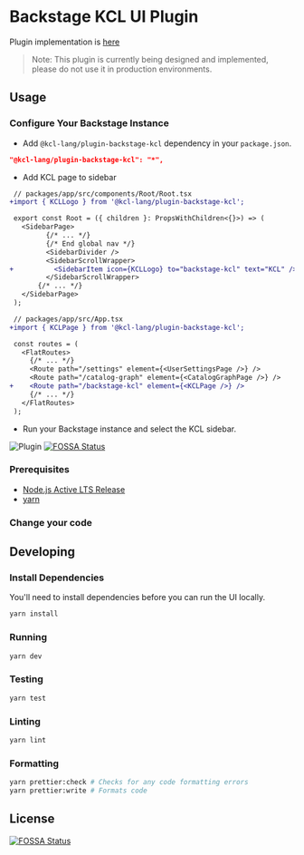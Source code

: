 # Backstage KCL UI Plugin

Plugin implementation is [here](./plugins/backstage-kcl/)

> Note: This plugin is currently being designed and implemented, please do not use it in production environments.

## Usage

### Configure Your Backstage Instance

- Add `@kcl-lang/plugin-backstage-kcl` dependency in your `package.json`.

```json
"@kcl-lang/plugin-backstage-kcl": "*",
```

- Add KCL page to sidebar

```diff
 // packages/app/src/components/Root/Root.tsx
+import { KCLLogo } from '@kcl-lang/plugin-backstage-kcl';

 export const Root = ({ children }: PropsWithChildren<{}>) => (
   <SidebarPage>
         {/* ... */}
         {/* End global nav */}
         <SidebarDivider />
         <SidebarScrollWrapper>
+          <SidebarItem icon={KCLLogo} to="backstage-kcl" text="KCL" />
         </SidebarScrollWrapper>
       {/* ... */}
   </SidebarPage>
 );
```

```diff
 // packages/app/src/App.tsx
+import { KCLPage } from '@kcl-lang/plugin-backstage-kcl';

 const routes = (
   <FlatRoutes>
     {/* ... */}
     <Route path="/settings" element={<UserSettingsPage />} />
     <Route path="/catalog-graph" element={<CatalogGraphPage />} />
+    <Route path="/backstage-kcl" element={<KCLPage />} />
     {/* ... */}
   </FlatRoutes>
 );
```

- Run your Backstage instance and select the KCL sidebar.

![Plugin](./images/plugin.jpg)
[![FOSSA Status](https://app.fossa.com/api/projects/git%2Bgithub.com%2Fkcl-lang%2Fbackstage-kcl.svg?type=shield)](https://app.fossa.com/projects/git%2Bgithub.com%2Fkcl-lang%2Fbackstage-kcl?ref=badge_shield)

### Prerequisites

- [Node.js Active LTS Release](https://github.com/nodejs/release#release-schedule)
- [yarn](https://classic.yarnpkg.com/en/docs/install)

### Change your code

## Developing

### Install Dependencies

You'll need to install dependencies before you can run the UI locally.

```bash
yarn install
```

### Running

```bash
yarn dev
```

### Testing

```bash
yarn test
```

### Linting

```bash
yarn lint
```

### Formatting

```bash
yarn prettier:check # Checks for any code formatting errors
yarn prettier:write # Formats code
```


## License
[![FOSSA Status](https://app.fossa.com/api/projects/git%2Bgithub.com%2Fkcl-lang%2Fbackstage-kcl.svg?type=large)](https://app.fossa.com/projects/git%2Bgithub.com%2Fkcl-lang%2Fbackstage-kcl?ref=badge_large)